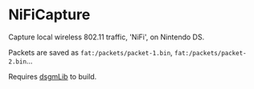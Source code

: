# NiFiCapture
Capture local wireless 802.11 traffic, 'NiFi', on Nintendo DS.

Packets are saved as `fat:/packets/packet-1.bin`, `fat:/packets/packet-2.bin`...

Requires [dsgmLib](https://github.com/DSGameMaker/dsgmLib) to build.
